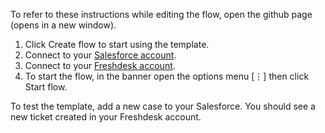 To refer to these instructions while editing the flow, open the github page (opens in a new window).

1. Click Create flow to start using the template.
2. Connect to your [Salesforce account](http://ibm.biz/ach2salesforce).
3. Connect to your [Freshdesk account](https://ibm.biz/acfreshdesk).
4. To start the flow, in the banner open the options menu [⋮] then click Start flow.

To test the template, add a new case to your Salesforce. You should see a new ticket created in your Freshdesk account.
